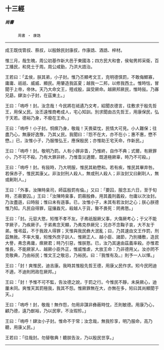 

## 十三經

##### 尚書
　　　`周書 ‧ 康誥`

* * *

成王既伐管叔、蔡叔，以殷餘民封康叔，作康誥、酒誥、梓材。

惟三月，哉生魄，周公初基作新大邑于東國洛；四方民大和會，侯甸男邦采衛，百工播民，和見士于周。周公咸勤，乃洪大誥治。

王若曰：「孟侯，朕其弟，小子封。惟乃丕顯考文王，克明德慎罰，不敢侮鰥寡，庸庸、祇祇、威威、顯民。用肇造我區夏；越我一二邦，以修我西土。惟時怙，冒聞于上帝，帝休。天乃大命文王，殪戎殷，誕受厥命。越厥邦厥民，惟時敍。乃寡兄勗，肆汝小子封，在茲東土。」

王曰：「嗚呼！封。汝念哉！今民將在祗遹乃文考，紹聞衣德言，往敷求于殷先哲王，用保乂民。汝丕遠惟商耇成人，宅心知訓。別求聞由古先哲王，用康保民，弘于天若。德裕乃身，不廢在王命。」

王曰：「嗚呼！小子封。恫瘝乃身，敬哉！天畏棐忱，民情大可見。小人難保；往盡乃心，無康好逸豫，乃其乂民。我聞曰：『怨不在大，亦不在小；惠不惠，懋不懋。』已，汝惟小子，乃服惟弘王，應保殷民；亦惟助王宅天命，作新民。」

王曰：「嗚呼！封。敬明乃罰。人有小罪非眚，乃惟終，自作不典；式爾，有厥罪小，乃不可不殺。乃有大罪非終，乃惟眚災適爾，既道極厥辜，時乃不可殺。」

王曰：「嗚呼！封。有敍時，乃大明服，惟民其勑懋和。若有疾，惟民其畢弃咎。若保赤子，惟民其康乂。非汝封刑人殺人，無或刑人殺人；非汝封又曰劓刵人，無或劓刵人。」

王曰：「外事，汝陳時臬司，師茲殷罰有倫。」又曰：「要囚，服念五六日，至于旬時，丕蔽要囚。」王曰：「汝陳時臬事，罰蔽殷彝，用其義刑義殺，勿庸以次汝封。乃汝盡遜，曰時敍；惟曰未有遜事。已，汝惟小子，未其有若汝封之心；朕心朕德惟乃知。凡民自得罪，寇攘姦宄，殺越人于貨，暋不畏死：罔弗憝。」

王曰：「封。元惡大憝，矧惟不孝不友。子弗祇服厥父事，大傷厥考心；于父不能字厥子，乃疾厥子。于弟弗念天顯，乃弗克恭厥兄；兄亦不念鞠子哀，大不友于弟。惟弔茲，不于我政人得罪；天惟與我民彝大泯亂；曰，乃其速由文王作罰，刑茲無赦。不率大戛，矧惟外庶子訓人、惟厥正人、越小臣、諸節，乃別播敷，造民大譽，弗念弗庸，瘝厥君；時乃引惡，惟朕憝。已，汝乃其速由茲義率殺。亦惟君惟長，不能厥家人、越厥小臣外正，惟威惟虐，大放王命：乃非德用乂。汝亦罔不克敬典，乃由裕民；惟文王之敬忌，乃裕民。曰：『我惟有及。』則予一人以懌。」

王曰：「封！爽惟民，迪吉康。我時其惟殷先哲王德，用康乂民作求。矧今民罔迪不適，不迪則罔政在厥邦。」

王曰：「封！予惟不可不監，告汝德之說，于罰之行。今惟民不靜，未戾厥心，迪屢未同。爽惟天其罰殛我，我其不怨。惟厥罪無在大，亦無在多，矧曰其尚顯聞于天。」

王曰：「嗚呼！封，敬哉！無作怨，勿用非謀非彝蔽時忱，丕則敏德。用康乃心，顧乃德，遠乃猷裕，乃以民寧，不汝瑕殄。」

王曰：「嗚呼！肆汝小子封。惟命不于常；汝念哉，無我殄享，明乃服命，高乃聽，用康乂民。」

王若曰：「往哉封。勿替敬典！聽朕告汝，乃以殷民世享。」

* * *

